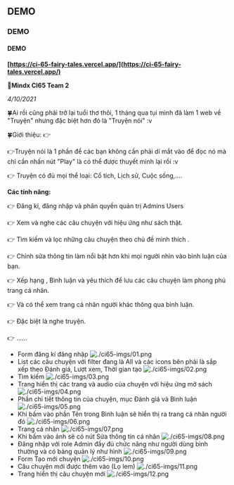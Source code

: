 ## DEMO

### DEMO

#### DEMO

**[https://ci-65-fairy-tales.vercel.app/](https://ci-65-fairy-tales.vercel.app/)**

**🌈Mindx CI65 Team 2**

_4/10/2021_

🍀Ai rồi cũng phải trở lại tuổi thơ thôi, 1 tháng qua tụi mình đã làm 1 web về "Truyện" nhưng đặc biệt hơn đó là "Truyện nói" :v

🍀Giới thiệu: 👉

👉Truyện nói là 1 phần để các bạn không cần phải dí mắt vào để đọc nó mà chỉ cần nhấn nút "Play" là có thể được thuyết minh lại rồi :v

👉 Truyện có đủ mọi thể loại: Cổ tích, Lịch sử, Cuộc sống,....

**Các tính năng:**

👉 Đăng kí, đăng nhập và phân quyền quản trị Admins Users

👉 Xem và nghe các câu chuyện với hiệu ứng như sách thật.

👉 Tìm kiếm và lọc những câu chuyện theo chủ đề mình thích .

👉 Chỉnh sửa thông tin làm nổi bật hơn khi mọi người nhìn vào bình luận của bạn.

👉 Xếp hạng , Bình luận và yêu thích để lưu các câu chuyện làm phong phú trang cá nhân.

👉 Và có thể xem trang cá nhân người khác thông qua bình luận.

👉 Đặc biệt là nghe truyện.

👉 ......

- Form đăng kí đăng nhập
  ![./ci65-imgs/01.png](./ci65-imgs/01.png)
- List các câu chuyện với filter đang là All và các icons bên phải là sắp xếp theo Đánh giá, Lượt xem, Thời gian tạo
  ![./ci65-imgs/02.png](./ci65-imgs/02.png)
- Tìm kiếm
  ![./ci65-imgs/03.png](./ci65-imgs/03.png)
- Trang hiển thị các trang và audio của chuyện với hiệu ứng mở sách
  ![./ci65-imgs/04.png](./ci65-imgs/04.png)
- Phần chi tiết thông tin của chuyện, mục Đánh giá và Bình luận
  ![./ci65-imgs/05.png](./ci65-imgs/05.png)
- Khi bấm vào phần Tên trong Bình luận sẽ hiển thị ra trang cá nhân người đó
  ![./ci65-imgs/06.png](./ci65-imgs/06.png)
- Trang cá nhân
  ![./ci65-imgs/07.png](./ci65-imgs/07.png)
- Khi bấm vào ảnh sẽ có nút Sửa thông tin cá nhân
  ![./ci65-imgs/08.png](./ci65-imgs/08.png)
- Đăng nhập với role Admin đầy đủ chức năng như người dùng bình thường và có bảng quản lý như hình
  ![./ci65-imgs/09.png](./ci65-imgs/09.png)
- Form Tạo mới chuyện
  ![./ci65-imgs/10.png](./ci65-imgs/10.png)
- Câu chuyện mới được thêm vào (Lọ lem)
  ![./ci65-imgs/11.png](./ci65-imgs/11.png)
- Trang hiển thị câu chuyện mới
  ![./ci65-imgs/12.png](./ci65-imgs/12.png)
